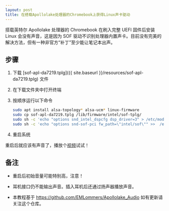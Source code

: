 ```yaml
---
layout: post
title: 在搭载Apollolake处理器的Chromebook上获得Linux声卡驱动
---
```


搭载英特尔 Apollolake 处理器的 Chromebook 在刷入完整 UEFI 固件后安装 Linux 会没有声音，这是因为 SOF 驱动不识别处理器内置声卡。目前没有完美的解决方法，但有一种非官方“补丁”至少能让笔记本出声。

## 步骤

1. 下载 [sof-apl-da7219.tplg]({{ site.baseurl }}/resources/sof-apl-da7219.tplg) 文件

2. 在下载文件夹中打开终端

3. 按顺序运行以下命令

    ```sh
    sudo apt install alsa-topology* alsa-ucm* linux-firmware
    sudo cp sof-apl-da7219.tplg /lib/firmware/intel/sof-tplg/
    sudo sh -c 'echo "options snd_intel_dspcfg dsp_driver=3" > /etc/modprobe.d/inteldsp.conf' 
    sudo sh -c 'echo "options snd-sof-pci fw_path=\"intel/sof\"" >>  /etc/modprobe.d/inteldsp.conf' 
    ```

4. 重启系统

重启后就应该有声音了，播放个[视频](https://www.bilibili.com/video/BV1uT4y1P7CX)试试！

## 备注

- 重启后初始音量可能特别高，注意！

- 耳机接口仍不能输出声音。插入耳机后还通过扬声器播放声音。

- 本教程基于 https://github.com/EMLommers/Apollolake_Audio 如有更新请关注这个仓库。
